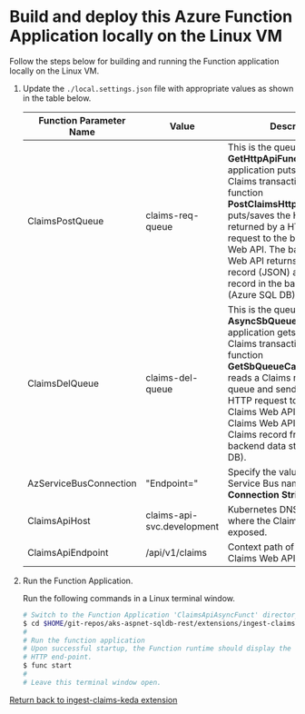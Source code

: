 # Build and deploy this Azure Function Application locally on the Linux VM

Follow the steps below for building and running the Function application locally on the Linux VM.

1. Update the `./local.settings.json` file with appropriate values as shown in the table below.

   Function Parameter Name | Value | Description
   ----------------------- | ----- | -----------
   ClaimsPostQueue | claims-req-queue | This is the queue the **GetHttpApiFunctions** application puts/delivers the Claims transactions to.  The function **PostClaimsHttpApiToSbQueue** puts/saves the HTTP response returned by a HTTP POST request to the backend Claims Web API.  The backend Claims Web API returns a Claims record (JSON) after saving the record in the backed data store (Azure SQL DB).
   ClaimsDelQueue | claims-del-queue | This is the queue the **AsyncSbQueueApiFunc** application gets/reads the Claims transactions from.  The function **GetSbQueueCallClaimsDelApi** reads a Claims record from this queue and sends a DELETE HTTP request to the backend Claims Web API.  The backend Claims Web API deletes the Claims record from the backend data store (Azure SQL DB).
   AzServiceBusConnection | "Endpoint=" | Specify the value of Azure Service Bus namespace **Connection String**.
   ClaimsApiHost | claims-api-svc.development | Kubernetes DNS **Service** name where the Claims Web API is exposed.
   ClaimsApiEndpoint | /api/v1/claims | Context path of the backend Claims Web API.

2. Run the Function Application.

   Run the following commands in a Linux terminal window.
   ```bash
   # Switch to the Function Application 'ClaimsApiAsyncFunct' directory
   $ cd $HOME/git-repos/aks-aspnet-sqldb-rest/extensions/ingest-claims-keda/ClaimsApiAsyncFunc
   #
   # Run the function application
   # Upon successful startup, the Function runtime should display the URL to access the Claims
   # HTTP end-point.
   $ func start
   #
   # Leave this terminal window open.

[Return back to ingest-claims-keda extension](../#c-build-and-test-the-azure-application-locally-on-the-linux-vm)

